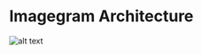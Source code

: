 # Imagegram Architecture
![alt text](https://github.com/rudrastra/Imagegram/blob/main/architecture-diagram.jpg?raw=true)

